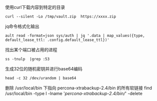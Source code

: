 使用curl下载内容到特定的目录
```
curl --silent -Lo /tmp/vault.zip  https://xxxx.zip
```
jq命令格式化输出
```
ault read -format=json sys/auth | jq '.data | map_values({type, default_lease_ttl: .config.default_lease_ttl})'
```
找出某个端口被占用的进程
```
ss -tnulp  |grep :53
```
生成32位的随机密钥并进行base64编码
```
head -c 32 /dev/urandom | base64
```
删除 /usr/local/bin 下指向 percona-xtrabackup-2.4/bin 的所有软链接
find /usr/local/bin -type l -lname '*percona-xtrabackup-2.4/bin/*' -delete

